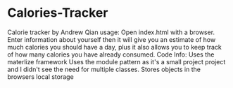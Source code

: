 # Calories-Tracker

Calorie tracker by Andrew Qian
usage: Open index.html with a browser. Enter information about yourself then it will give you an estimate of how much calories you should have a day, plus it also allows you to keep track of how many calories you have already consumed.
Code Info:
Uses the materlize framework
Uses the module pattern as it's a small project project
and I didn't see the need for multiple classes.
Stores objects in the browsers local storage
